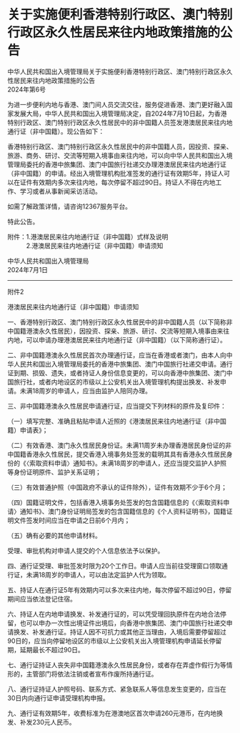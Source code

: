 # 关于实施便利香港特别行政区、澳门特别行政区永久性居民来往内地政策措施的公告  
中华人民共和国出入境管理局关于实施便利香港特别行政区、澳门特别行政区永久性居民来往内地政策措施的公告  
2024年第6号  

为进一步便利内地与香港、澳门间人员交流交往，服务促进香港、澳门更好融入国家发展大局，中华人民共和国出入境管理局决定，自2024年7月10日起，为香港特别行政区、澳门特别行政区永久性居民中的非中国籍人员签发港澳居民来往内地通行证（非中国籍）。现公告如下：  

香港特别行政区、澳门特别行政区永久性居民中的非中国籍人员，因投资、探亲、旅游、商务、研讨、交流等短期入境事由来往内地，可以向中华人民共和国出入境管理局委托的香港中旅集团、澳门中国旅行社递交办理港澳居民来往内地通行证（非中国籍）的申请。经出入境管理机构批准签发的通行证有效期5年，持证人可以在证件有效期内多次来往内地，每次停留不超过90日。持证人不得在内地工作、学习或者从事新闻采访活动。  

如需了解政策详情，请咨询12367服务平台。  

特此公告。  

附件：1.港澳居民来往内地通行证（非中国籍）式样及说明  
　　　2.港澳居民来往内地通行证（非中国籍）申请须知  

中华人民共和国出入境管理局  
2024年7月1日  

***  

附件2  

港澳居民来往内地通行证（非中国籍）申请须知  

一、香港特别行政区、澳门特别行政区永久性居民中的非中国籍人员（以下简称非中国籍港澳永久性居民），因投资、探亲、旅游、研讨、交流等短期入境事由来往内地，可以申请办理港澳居民来往内地通行证（非中国籍）（以下简称通行证）。  

二、非中国籍港澳永久性居民首次办理通行证，应当在香港或者澳门，由本人向中华人民共和国出入境管理局委托的香港中旅集团、澳门中国旅行社递交申请。通行证到期、损毁、遗失，或者持证人身份信息变更的，可以向香港中旅集团、澳门中国旅行社，或者内地设区的市级以上公安机关出入境管理机构提出换发、补发申请。未满18周岁的申请人，应当由监护人陪同办理。  

三、非中国籍港澳永久性居民申请通行证，应当提交下列材料的原件及复印件：  

（一）填写完整、准确且粘贴申请人近照的《港澳居民来往内地通行证（非中国籍）申请表》；  

（二）有效香港、澳门永久性居民身份证。未满11周岁未办理香港居民身份证的非中国籍香港永久性居民，提交香港入境事务处签发的载明其具有香港永久性居民身份的《〈索取资料申请〉通知书》。未满18周岁的申请人，还应当提交监护人护照等身份证明原件、监护关系证明；  

（三）有效普通护照（中国政府不承认的证件除外），证件有效期不少于6个月；  

（四）国籍证明文件，包括香港入境事务处签发的包含国籍信息的《〈索取资料申请〉通知书》、澳门身份证明局签发的包含国籍信息的《个人资料证明书》，国籍证明文件签发时间应当在申请之日前6个月内；  

（五）确有必要的其他申请材料。  

受理、审批机构对申请人提交的个人信息依法予以保护。  

四、通行证受理、审批签发时限为20个工作日。申请人应当前往受理窗口领取通行证，未满18周岁的申请人，可以由法定监护人代为领取。  

五、持证人在通行证5年有效期内可以多次来往内地，每次停留不超过90日，停留期间应当依法登记住宿。  

六、持证人在内地申请换发、补发通行证的，可以凭受理回执原件在内地合法停留，也可以申办一次性出境证件出境后，向香港中旅集团、澳门中国旅行社递交申请换发、补发通行证。持证人因不可抗力或其他正当理由，入境后需要停留超过90日的，应当向停留地设区的市级以上公安机关出入境管理机构申请延长停留期，延期最长不超过90日。  

七、通行证持证人丧失非中国籍港澳永久性居民身份，或者存在弄虚作假行为等情形的，主管部门将依法注销或者宣布作废所持通行证。  

八、通行证持证人护照号码、联系方式、紧急联系人等信息发生变更的，应当在30日内向通行证申请受理机构申报。  

九、通行证有效期5年，收费标准为在港澳地区首次申请260元港币，在内地换发、补发230元人民币。  
